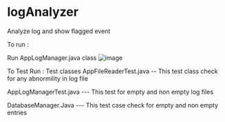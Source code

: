 # logAnalyzer
Analyze log and show flagged event  

To run :

Run AppLogManager.java class 
![image](https://user-images.githubusercontent.com/41874977/155900656-5e4e3f75-fe4f-42f9-bce4-5cabb33804fd.png)

To Test Run :
Test classes
AppFileReaderTest.java 
-- This test class check for any abnormility in log file 

AppLogManagerTest.java
--- This test for empty and  non empty log files 

DatabaseManager.Java
--- This test case check for empty and non empty entries
